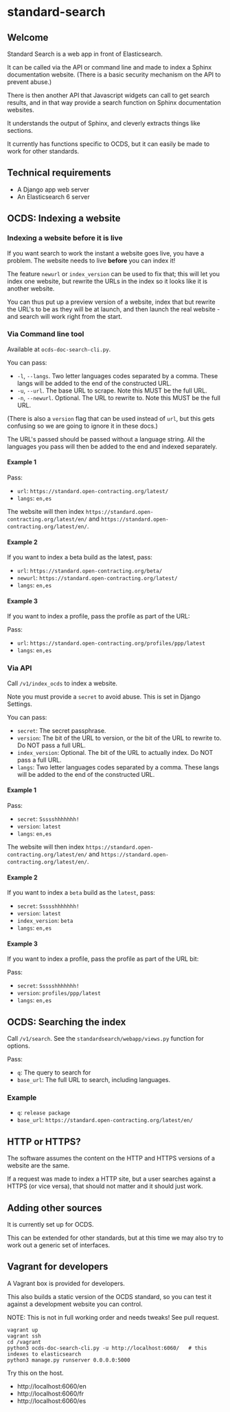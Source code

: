 # standard-search

## Welcome

Standard Search is a web app in front of Elasticsearch. 

It can be called via the API or command line and made to index a Sphinx documentation website. 
(There is a basic security mechanism on the API to prevent abuse.)

There is then another API that Javascript widgets can call to get search results, 
and in that way provide a search function on Sphinx documentation websites.

It understands the output of Sphinx, and cleverly extracts things like sections.

It currently has functions specific to OCDS, but it can easily be made to work for other standards.

## Technical requirements

* A Django app web server
* An Elasticsearch 6 server

## OCDS: Indexing a website

### Indexing a website before it is live

If you want search to work the instant a website goes live, you have a problem. The website needs to live **before** you can index it!

The feature `newurl` or `index_version` can be used to fix that; this will let you index one website, but rewrite the URLs in the index so it looks like it is another website.

You can thus put up a preview version of a website, index that but rewrite the URL's to be as they will be at launch, 
and then launch the real website - and search will work right from the start.


### Via Command line tool

Available at `ocds-doc-search-cli.py`.

You can pass:

* `-l`, `--langs`. Two letter languages codes separated by a comma. These langs will be added to the end of the constructed URL. 
* `-u`, `--url`. The base URL to scrape. Note this MUST be the full URL.
* `-n`, `--newurl`. Optional. The URL to rewrite to. Note this MUST be the full URL.

(There is also a `version` flag that can be used instead of `url`, but this gets confusing so we are going to ignore it in these docs.)

The URL's passed should be passed without a language string. All the languages you pass will then be added to the end and indexed separately. 

#### Example 1

Pass:

* `url`: `https://standard.open-contracting.org/latest/`
* `langs`: `en,es`

The website will then index `https://standard.open-contracting.org/latest/en/` and `https://standard.open-contracting.org/latest/en/`.

#### Example 2

If you want to index a beta build as the latest, pass:

* `url`: `https://standard.open-contracting.org/beta/`
* `newurl`: `https://standard.open-contracting.org/latest/`
* `langs`: `en,es`

#### Example 3

If you want to index a profile, pass the profile as part of the URL:

Pass:

* `url`: `https://standard.open-contracting.org/profiles/ppp/latest`
* `langs`: `en,es`


### Via API 

Call `/v1/index_ocds` to index a website.

Note you must provide a `secret` to avoid abuse. This is set in Django Settings.

You can pass:

* `secret`: The secret passphrase.
* `version`: The bit of the URL to version, or the bit of the URL to rewrite to. Do NOT pass a full URL.
* `index_version`: Optional. The bit of the URL to actually index. Do NOT pass a full URL.
* `langs`: Two letter languages codes separated by a comma. These langs will be added to the end of the constructed URL. 


#### Example 1

Pass:

* `secret`: `Ssssshhhhhhh!`
* `version`: `latest`
* `langs`: `en,es`

The website will then index `https://standard.open-contracting.org/latest/en/` and `https://standard.open-contracting.org/latest/en/`.

#### Example 2

If you want to index a `beta` build as the `latest`, pass:

* `secret`: `Ssssshhhhhhh!`
* `version`: `latest`
* `index_version`: `beta`
* `langs`: `en,es`

#### Example 3

If you want to index a profile, pass the profile as part of the URL bit:

Pass:

* `secret`: `Ssssshhhhhhh!`
* `version`: `profiles/ppp/latest`
* `langs`: `en,es`

## OCDS: Searching the index

Call `/v1/search`. See the `standardsearch/webapp/views.py` function for options.

Pass:

* `q`: The query to search for
* `base_url`: The full URL to search, including languages.

### Example

* `q`: `release package`
* `base_url`: `https://standard.open-contracting.org/latest/en/`

## HTTP or HTTPS?

The software assumes the content on the HTTP and HTTPS versions of a website are the same.

If a request was made to index a HTTP site, but a user searches against a HTTPS (or vice versa), that should not matter and it should just work.

## Adding other sources

It is currently set up for OCDS. 

This can be extended for other standards, but at this time we may also try to work out a generic set of interfaces.

## Vagrant for developers

A Vagrant box is provided for developers. 

This also builds a static version of the OCDS standard, so you can test it against a development website you can control.

NOTE: This is not in full working order and needs tweaks! See pull request. 

    vagrant up
    vagrant ssh
    cd /vagrant
    python3 ocds-doc-search-cli.py -u http://localhost:6060/   # this indexes to elasticsearch
    python3 manage.py runserver 0.0.0.0:5000

Try this on the host.

  *  http://localhost:6060/en
  *  http://localhost:6060/fr
  *  http://localhost:6060/es


